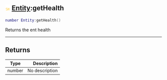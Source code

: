 ## ![shared](../../.gitbook/assets/shared.png) [Entity](https://iaswiki.rawr.dev/readme/entity):getHealth

```lua
number Entity:getHealth()
```

Returns the ent health

------
## Returns

| Type   | Description |
| ------ | ----------: |
| number | No description |

